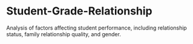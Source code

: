 # Student-Grade-Relationship
Analysis of factors affecting student performance, including relationship status, family relationship quality, and gender.
